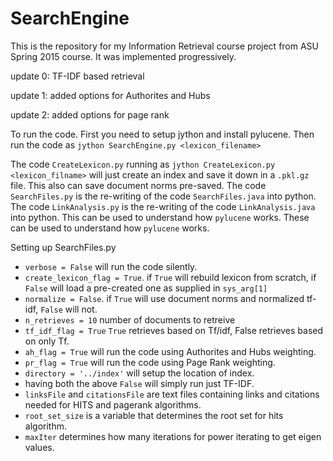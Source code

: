 # SearchEngine
This is the repository for my Information Retrieval course project from ASU Spring 2015 course.
It was implemented progressively. 

update 0: TF-IDF based retrieval

update 1: added options for Authorites and Hubs

update 2: added options for page rank   

To run the code. First you need to setup jython and install pylucene.
Then run the code as `jython SearchEngine.py <lexicon_filename>`

The code `CreateLexicon.py` running as `jython CreateLexicon.py <lexicon_filname>` will just create an index and save it down in a `.pkl.gz` file. This also can save document norms pre-saved. 
The code `SearchFiles.py` is the re-writing of the code `SearchFiles.java` into python.
The code `LinkAnalysis.py` is the re-writing of the code `LinkAnalysis.java` into python. This can be used to understand how `pylucene` works. 
These can be used to understand how `pylucene` works. 

Setting up SearchFiles.py

- `verbose = False` will run the code silently.
- `create_lexicon_flag = True`. if `True` will rebuild lexicon from scratch, if `False` will load a pre-created one as supplied in `sys_arg[1]`
- `normalize = False`. if `True` will use document norms and normalized tf-idf, `False` will not.
- `n_retrieves = 10`  number of documents to retreive
- `tf_idf_flag = True` `True` retrieves based on Tf/idf, False retrieves based on only Tf.     
- `ah_flag = True` will run the code using Authorites and Hubs weighting.
- `pr_flag = True` will run the code using Page Rank weighting.  
- `directory = '../index'` will setup the location of index.    
- having both the above `False` will simply run just TF-IDF. 
- `linksFile` and `citationsFile` are text files containing links and citations needed for HITS and pagerank algorithms.
- `root_set_size` is a variable that determines the root set for hits algorithm.
- `maxIter` determines how many iterations for power iterating to get eigen values.   
